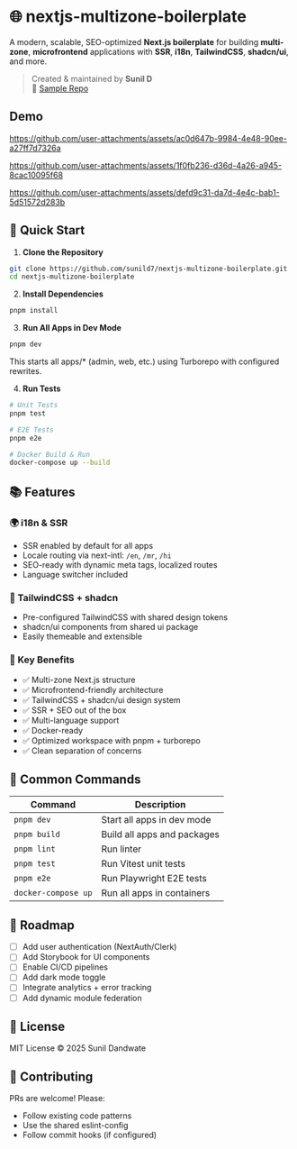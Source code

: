 # 🌐 nextjs-multizone-boilerplate

A modern, scalable, SEO-optimized **Next.js boilerplate** for building **multi-zone**, **microfrontend** applications with **SSR**, **i18n**, **TailwindCSS**, **shadcn/ui**, and more.

> Created & maintained by **Sunil D**  
> 📁 [Sample Repo](https://github.com/sunild7/nextjs-multizone-boilerplate)

## Demo

https://github.com/user-attachments/assets/ac0d647b-9984-4e48-90ee-a27ff7d7326a

https://github.com/user-attachments/assets/1f0fb236-d36d-4a26-a945-8cac10095f68

https://github.com/user-attachments/assets/defd9c31-da7d-4e4c-bab1-5d51572d283b




## 🚀 Quick Start

1. **Clone the Repository**
```bash
git clone https://github.com/sunild7/nextjs-multizone-boilerplate.git
cd nextjs-multizone-boilerplate
```

2. **Install Dependencies**
```bash
pnpm install
```

3. **Run All Apps in Dev Mode**
```bash
pnpm dev
```
This starts all apps/* (admin, web, etc.) using Turborepo with configured rewrites.

4. **Run Tests**
```bash
# Unit Tests
pnpm test

# E2E Tests
pnpm e2e

# Docker Build & Run
docker-compose up --build
```

## 📚 Features

### 🌍 i18n & SSR
- SSR enabled by default for all apps
- Locale routing via next-intl: `/en`, `/mr`, `/hi`
- SEO-ready with dynamic meta tags, localized routes
- Language switcher included

### 🎨 TailwindCSS + shadcn
- Pre-configured TailwindCSS with shared design tokens
- shadcn/ui components from shared ui package
- Easily themeable and extensible

### 🧠 Key Benefits
- ✅ Multi-zone Next.js structure
- ✅ Microfrontend-friendly architecture
- ✅ TailwindCSS + shadcn/ui design system
- ✅ SSR + SEO out of the box
- ✅ Multi-language support
- ✅ Docker-ready
- ✅ Optimized workspace with pnpm + turborepo
- ✅ Clean separation of concerns

## 📜 Common Commands

| Command | Description |
|---------|-------------|
| `pnpm dev` | Start all apps in dev mode |
| `pnpm build` | Build all apps and packages |
| `pnpm lint` | Run linter |
| `pnpm test` | Run Vitest unit tests |
| `pnpm e2e` | Run Playwright E2E tests |
| `docker-compose up` | Run all apps in containers |

## 📌 Roadmap

- [ ] Add user authentication (NextAuth/Clerk)
- [ ] Add Storybook for UI components
- [ ] Enable CI/CD pipelines
- [ ] Add dark mode toggle
- [ ] Integrate analytics + error tracking
- [ ] Add dynamic module federation

## 📄 License

MIT License © 2025 Sunil Dandwate

## 👥 Contributing

PRs are welcome! Please:
- Follow existing code patterns
- Use the shared eslint-config
- Follow commit hooks (if configured)
